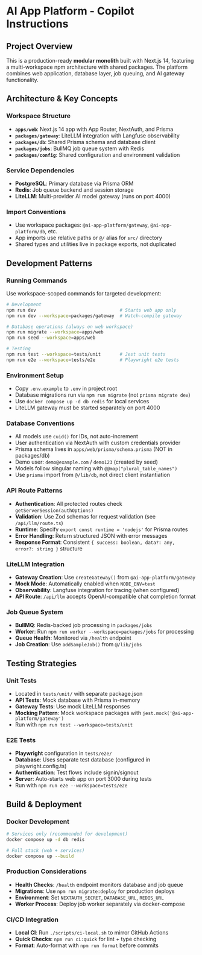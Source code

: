 # AI App Platform - Copilot Instructions

## Project Overview

This is a production-ready **modular monolith** built with Next.js 14, featuring a multi-workspace npm architecture with shared packages. The platform combines web application, database layer, job queuing, and AI gateway functionality.

## Architecture & Key Concepts

### Workspace Structure
- **`apps/web`**: Next.js 14 app with App Router, NextAuth, and Prisma
- **`packages/gateway`**: LiteLLM integration with Langfuse observability  
- **`packages/db`**: Shared Prisma schema and database client
- **`packages/jobs`**: BullMQ job queue system with Redis
- **`packages/config`**: Shared configuration and environment validation

### Service Dependencies
- **PostgreSQL**: Primary database via Prisma ORM
- **Redis**: Job queue backend and session storage
- **LiteLLM**: Multi-provider AI model gateway (runs on port 4000)

### Import Conventions
- Use workspace packages: `@ai-app-platform/gateway`, `@ai-app-platform/db`, etc.
- App imports use relative paths or `@/` alias for `src/` directory
- Shared types and utilities live in package exports, not duplicated

## Development Patterns

### Running Commands
Use workspace-scoped commands for targeted development:
```bash
# Development
npm run dev                               # Starts web app only
npm run dev --workspace=packages/gateway  # Watch-compile gateway

# Database operations (always on web workspace)
npm run migrate --workspace=apps/web
npm run seed --workspace=apps/web

# Testing
npm run test --workspace=tests/unit       # Jest unit tests
npm run e2e --workspace=tests/e2e         # Playwright e2e tests
```

### Environment Setup
- Copy `.env.example` to `.env` in project root
- Database migrations run via `npm run migrate` (not `prisma migrate dev`)
- Use `docker compose up -d db redis` for local services
- LiteLLM gateway must be started separately on port 4000

### Database Conventions
- All models use `cuid()` for IDs, not auto-increment
- User authentication via NextAuth with custom credentials provider
- Prisma schema lives in `apps/web/prisma/schema.prisma` (NOT in packages/db)
- Demo user: `demo@example.com` / `demo123` (created by seed)
- Models follow singular naming with `@@map("plural_table_names")`
- Use `prisma` import from `@/lib/db`, not direct client instantiation

### API Route Patterns
- **Authentication**: All protected routes check `getServerSession(authOptions)`
- **Validation**: Use Zod schemas for request validation (see `/api/llm/route.ts`)
- **Runtime**: Specify `export const runtime = 'nodejs'` for Prisma routes
- **Error Handling**: Return structured JSON with error messages
- **Response Format**: Consistent `{ success: boolean, data?: any, error?: string }` structure

### LiteLLM Integration
- **Gateway Creation**: Use `createGateway()` from `@ai-app-platform/gateway`
- **Mock Mode**: Automatically enabled when `NODE_ENV=test`
- **Observability**: Langfuse integration for tracing (when configured)
- **API Route**: `/api/llm` accepts OpenAI-compatible chat completion format

### Job Queue System
- **BullMQ**: Redis-backed job processing in `packages/jobs`
- **Worker**: Run `npm run worker --workspace=packages/jobs` for processing
- **Queue Health**: Monitored via `/health` endpoint
- **Job Creation**: Use `addSampleJob()` from `@/lib/jobs`

## Testing Strategies

### Unit Tests
- Located in `tests/unit/` with separate package.json
- **API Tests**: Mock database with Prisma in-memory
- **Gateway Tests**: Use mock LiteLLM responses
- **Mocking Pattern**: Mock workspace packages with `jest.mock('@ai-app-platform/gateway')`
- Run with `npm run test --workspace=tests/unit`

### E2E Tests  
- **Playwright** configuration in `tests/e2e/`
- **Database**: Uses separate test database (configured in playwright.config.ts)
- **Authentication**: Test flows include signin/signout
- **Server**: Auto-starts web app on port 3000 during tests
- Run with `npm run e2e --workspace=tests/e2e`

## Build & Deployment

### Docker Development
```bash
# Services only (recommended for development)
docker compose up -d db redis

# Full stack (web + services)
docker compose up --build
```

### Production Considerations
- **Health Checks**: `/health` endpoint monitors database and job queue
- **Migrations**: Use `npm run migrate:deploy` for production deploys  
- **Environment**: Set `NEXTAUTH_SECRET`, `DATABASE_URL`, `REDIS_URL`
- **Worker Process**: Deploy job worker separately via docker-compose

### CI/CD Integration
- **Local CI**: Run `./scripts/ci-local.sh` to mirror GitHub Actions
- **Quick Checks**: `npm run ci:quick` for lint + type checking
- **Format**: Auto-format with `npm run format` before commits